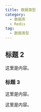 ```yaml
---
title: 数据类型
category:
  - 数据库
  - Redis
tag:
  - 数据类型
---
```


## 标题 2

这里是内容。

### 标题 3

这里是内容。

这里是内容。
